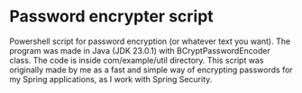 # Password encrypter script
Powershell script for password encryption (or whatever text you want). The program was made in Java (JDK 23.0.1) with BCryptPasswordEncoder class. The code is inside com/example/util directory.
This script was originally made by me as a fast and simple way of encrypting passwords for my Spring applications, as I work with Spring Security.
